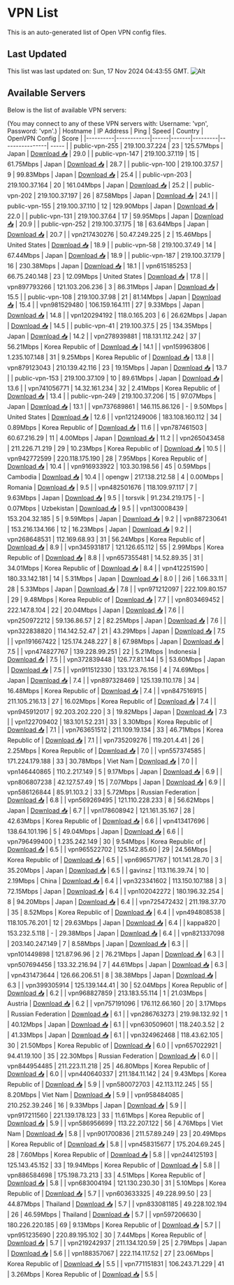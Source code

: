 # VPN List

This is an auto-generated list of Open VPN config files.

## Last Updated

This list was last updated on: Sun, 17 Nov 2024 04:43:55 GMT.
![Alt](https://repobeats.axiom.co/api/embed/186b98318ef1479477931607c1ad7d823f12451f.svg "Repobeats analytics image")

## Available Servers

Below is the list of available VPN servers:

(You may connect to any of these VPN servers with: Username: 'vpn', Password: 'vpn'.)
| Hostname | IP Address | Ping | Speed | Country | OpenVPN Config | Score |
|----------|------------|------|-------|---------|----------------| ----- |
| public-vpn-255 | 219.100.37.224 | 23 | 125.57Mbps | Japan | [Download 📥](./configs/server_0_JP.ovpn) | 29.0 |
| public-vpn-147 | 219.100.37.119 | 15 | 61.75Mbps | Japan | [Download 📥](./configs/server_1_JP.ovpn) | 28.7 |
| public-vpn-100 | 219.100.37.57 | 9 | 99.83Mbps | Japan | [Download 📥](./configs/server_2_JP.ovpn) | 25.4 |
| public-vpn-203 | 219.100.37.164 | 20 | 161.04Mbps | Japan | [Download 📥](./configs/server_3_JP.ovpn) | 25.2 |
| public-vpn-202 | 219.100.37.197 | 26 | 87.58Mbps | Japan | [Download 📥](./configs/server_4_JP.ovpn) | 24.1 |
| public-vpn-155 | 219.100.37.110 | 12 | 129.90Mbps | Japan | [Download 📥](./configs/server_5_JP.ovpn) | 22.0 |
| public-vpn-131 | 219.100.37.64 | 17 | 59.95Mbps | Japan | [Download 📥](./configs/server_6_JP.ovpn) | 20.9 |
| public-vpn-252 | 219.100.37.175 | 18 | 63.64Mbps | Japan | [Download 📥](./configs/server_7_JP.ovpn) | 20.7 |
| vpn217430276 | 50.47.249.225 | 2 | 15.46Mbps | United States | [Download 📥](./configs/server_8_US.ovpn) | 18.9 |
| public-vpn-58 | 219.100.37.49 | 14 | 67.44Mbps | Japan | [Download 📥](./configs/server_9_JP.ovpn) | 18.9 |
| public-vpn-187 | 219.100.37.179 | 16 | 230.38Mbps | Japan | [Download 📥](./configs/server_10_JP.ovpn) | 18.1 |
| vpn615185253 | 66.75.240.148 | 23 | 12.09Mbps | United States | [Download 📥](./configs/server_11_US.ovpn) | 17.8 |
| vpn897793266 | 121.103.206.236 | 3 | 86.31Mbps | Japan | [Download 📥](./configs/server_12_JP.ovpn) | 15.5 |
| public-vpn-108 | 219.100.37.98 | 21 | 81.14Mbps | Japan | [Download 📥](./configs/server_13_JP.ovpn) | 15.4 |
| vpn981529480 | 106.159.164.111 | 27 | 9.33Mbps | Japan | [Download 📥](./configs/server_14_JP.ovpn) | 14.8 |
| vpn120294192 | 118.0.165.203 | 6 | 26.62Mbps | Japan | [Download 📥](./configs/server_15_JP.ovpn) | 14.5 |
| public-vpn-41 | 219.100.37.5 | 25 | 134.35Mbps | Japan | [Download 📥](./configs/server_16_JP.ovpn) | 14.2 |
| vpn278939881 | 118.131.112.242 | 37 | 56.21Mbps | Korea Republic of | [Download 📥](./configs/server_17_KR.ovpn) | 14.1 |
| vpn159963806 | 1.235.107.148 | 31 | 9.25Mbps | Korea Republic of | [Download 📥](./configs/server_18_KR.ovpn) | 13.8 |
| vpn879123043 | 210.139.42.116 | 23 | 19.15Mbps | Japan | [Download 📥](./configs/server_19_JP.ovpn) | 13.7 |
| public-vpn-153 | 219.100.37.109 | 10 | 89.61Mbps | Japan | [Download 📥](./configs/server_20_JP.ovpn) | 13.6 |
| vpn741056771 | 14.32.161.234 | 32 | 2.41Mbps | Korea Republic of | [Download 📥](./configs/server_21_KR.ovpn) | 13.4 |
| public-vpn-249 | 219.100.37.206 | 15 | 97.07Mbps | Japan | [Download 📥](./configs/server_22_JP.ovpn) | 13.1 |
| vpn737689861 | 146.115.86.126 | - | 9.50Mbps | United States | [Download 📥](./configs/server_23_US.ovpn) | 12.6 |
| vpn121249006 | 183.108.160.112 | 34 | 0.89Mbps | Korea Republic of | [Download 📥](./configs/server_24_KR.ovpn) | 11.6 |
| vpn787461503 | 60.67.216.29 | 11 | 4.00Mbps | Japan | [Download 📥](./configs/server_25_JP.ovpn) | 11.2 |
| vpn265043458 | 211.226.71.219 | 29 | 10.23Mbps | Korea Republic of | [Download 📥](./configs/server_26_KR.ovpn) | 10.5 |
| vpn942772599 | 220.118.175.190 | 28 | 7.95Mbps | Korea Republic of | [Download 📥](./configs/server_27_KR.ovpn) | 10.4 |
| vpn916933922 | 103.30.198.56 | 45 | 0.59Mbps | Cambodia | [Download 📥](./configs/server_28_KH.ovpn) | 10.4 |
| opengw | 217.138.212.58 | 4 | 0.00Mbps | Romania | [Download 📥](./configs/server_29_RO.ovpn) | 9.5 |
| vpn482501676 | 118.109.97.117 | 7 | 9.63Mbps | Japan | [Download 📥](./configs/server_30_JP.ovpn) | 9.5 |
| torsvik | 91.234.219.175 | - | 0.07Mbps | Uzbekistan | [Download 📥](./configs/server_31_UZ.ovpn) | 9.5 |
| vpn130008439 | 153.204.32.185 | 5 | 9.59Mbps | Japan | [Download 📥](./configs/server_32_JP.ovpn) | 9.2 |
| vpn887230641 | 153.216.134.166 | 12 | 16.23Mbps | Japan | [Download 📥](./configs/server_33_JP.ovpn) | 9.2 |
| vpn268648531 | 112.169.68.93 | 31 | 56.24Mbps | Korea Republic of | [Download 📥](./configs/server_34_KR.ovpn) | 8.9 |
| vpn345931817 | 121.126.65.112 | 55 | 2.99Mbps | Korea Republic of | [Download 📥](./configs/server_35_KR.ovpn) | 8.8 |
| vpn657355481 | 14.52.89.35 | 31 | 34.01Mbps | Korea Republic of | [Download 📥](./configs/server_36_KR.ovpn) | 8.4 |
| vpn412251590 | 180.33.142.181 | 14 | 5.31Mbps | Japan | [Download 📥](./configs/server_37_JP.ovpn) | 8.0 |
| 2i6 | 1.66.33.11 | 28 | 5.33Mbps | Japan | [Download 📥](./configs/server_38_JP.ovpn) | 7.8 |
| vpn971212097 | 222.109.80.157 | 29 | 9.48Mbps | Korea Republic of | [Download 📥](./configs/server_39_KR.ovpn) | 7.7 |
| vpn803469452 | 222.147.8.104 | 22 | 20.04Mbps | Japan | [Download 📥](./configs/server_40_JP.ovpn) | 7.6 |
| vpn250972212 | 59.136.86.57 | 2 | 82.25Mbps | Japan | [Download 📥](./configs/server_41_JP.ovpn) | 7.6 |
| vpn322838820 | 114.142.52.47 | 21 | 43.29Mbps | Japan | [Download 📥](./configs/server_42_JP.ovpn) | 7.5 |
| vpn191667422 | 125.174.248.227 | 8 | 67.98Mbps | Japan | [Download 📥](./configs/server_43_JP.ovpn) | 7.5 |
| vpn474827767 | 139.228.99.251 | 22 | 5.21Mbps | Indonesia | [Download 📥](./configs/server_44_ID.ovpn) | 7.5 |
| vpn372839448 | 126.77.81.144 | 5 | 53.60Mbps | Japan | [Download 📥](./configs/server_45_JP.ovpn) | 7.5 |
| vpn911512330 | 133.123.76.156 | 4 | 74.69Mbps | Japan | [Download 📥](./configs/server_46_JP.ovpn) | 7.4 |
| vpn897328469 | 125.139.110.178 | 34 | 16.48Mbps | Korea Republic of | [Download 📥](./configs/server_47_KR.ovpn) | 7.4 |
| vpn847516915 | 211.105.216.13 | 27 | 16.02Mbps | Korea Republic of | [Download 📥](./configs/server_48_KR.ovpn) | 7.4 |
| vpn945912017 | 92.203.202.220 | 3 | 19.82Mbps | Japan | [Download 📥](./configs/server_49_JP.ovpn) | 7.3 |
| vpn122709402 | 183.101.52.231 | 33 | 3.30Mbps | Korea Republic of | [Download 📥](./configs/server_50_KR.ovpn) | 7.1 |
| vpn763651512 | 211.109.19.134 | 33 | 46.71Mbps | Korea Republic of | [Download 📥](./configs/server_51_KR.ovpn) | 7.1 |
| vpn735209276 | 119.201.4.41 | 26 | 2.25Mbps | Korea Republic of | [Download 📥](./configs/server_52_KR.ovpn) | 7.0 |
| vpn557374585 | 171.224.179.188 | 33 | 30.78Mbps | Viet Nam | [Download 📥](./configs/server_53_VN.ovpn) | 7.0 |
| vpn146440865 | 110.2.217.149 | 5 | 9.17Mbps | Japan | [Download 📥](./configs/server_54_JP.ovpn) | 6.9 |
| vpn806807238 | 42.127.57.49 | 15 | 7.07Mbps | Japan | [Download 📥](./configs/server_55_JP.ovpn) | 6.9 |
| vpn586126844 | 85.91.103.2 | 33 | 5.72Mbps | Russian Federation | [Download 📥](./configs/server_56_RU.ovpn) | 6.8 |
| vpn569269495 | 121.110.228.233 | 8 | 56.62Mbps | Japan | [Download 📥](./configs/server_57_JP.ovpn) | 6.7 |
| vpn178608942 | 121.161.35.167 | 28 | 42.63Mbps | Korea Republic of | [Download 📥](./configs/server_58_KR.ovpn) | 6.6 |
| vpn413417696 | 138.64.101.196 | 5 | 49.04Mbps | Japan | [Download 📥](./configs/server_59_JP.ovpn) | 6.6 |
| vpn796499400 | 1.235.242.149 | 30 | 9.54Mbps | Korea Republic of | [Download 📥](./configs/server_60_KR.ovpn) | 6.5 |
| vpn965522702 | 125.142.85.60 | 29 | 24.56Mbps | Korea Republic of | [Download 📥](./configs/server_61_KR.ovpn) | 6.5 |
| vpn696571767 | 101.141.28.70 | 3 | 35.20Mbps | Japan | [Download 📥](./configs/server_62_JP.ovpn) | 6.5 |
| gavinsz | 113.116.39.74 | 10 | 2.19Mbps | China | [Download 📥](./configs/server_63_CN.ovpn) | 6.4 |
| vpn323341602 | 113.150.107.188 | 3 | 72.15Mbps | Japan | [Download 📥](./configs/server_64_JP.ovpn) | 6.4 |
| vpn102042272 | 180.196.32.254 | 8 | 94.20Mbps | Japan | [Download 📥](./configs/server_65_JP.ovpn) | 6.4 |
| vpn725472432 | 211.198.37.70 | 35 | 8.52Mbps | Korea Republic of | [Download 📥](./configs/server_66_KR.ovpn) | 6.4 |
| vpn494808538 | 118.105.76.201 | 12 | 29.63Mbps | Japan | [Download 📥](./configs/server_67_JP.ovpn) | 6.4 |
| kappa820 | 153.232.5.118 | - | 29.38Mbps | Japan | [Download 📥](./configs/server_68_JP.ovpn) | 6.4 |
| vpn821337098 | 203.140.247.149 | 7 | 8.58Mbps | Japan | [Download 📥](./configs/server_69_JP.ovpn) | 6.3 |
| vpn101449898 | 121.87.96.96 | 2 | 76.21Mbps | Japan | [Download 📥](./configs/server_70_JP.ovpn) | 6.3 |
| vpn507694456 | 133.32.216.94 | 7 | 44.61Mbps | Japan | [Download 📥](./configs/server_71_JP.ovpn) | 6.3 |
| vpn431473644 | 126.66.206.51 | 8 | 38.38Mbps | Japan | [Download 📥](./configs/server_72_JP.ovpn) | 6.3 |
| vpn399305914 | 125.139.144.41 | 30 | 52.04Mbps | Korea Republic of | [Download 📥](./configs/server_73_KR.ovpn) | 6.2 |
| vpn968827859 | 213.183.55.114 | 1 | 21.03Mbps | Austria | [Download 📥](./configs/server_74_AT.ovpn) | 6.2 |
| vpn757191096 | 176.112.66.160 | 20 | 3.17Mbps | Russian Federation | [Download 📥](./configs/server_75_RU.ovpn) | 6.1 |
| vpn286763273 | 219.98.132.92 | 1 | 40.12Mbps | Japan | [Download 📥](./configs/server_76_JP.ovpn) | 6.1 |
| vpn630509601 | 118.240.3.52 | 2 | 41.33Mbps | Japan | [Download 📥](./configs/server_77_JP.ovpn) | 6.1 |
| vpn324962468 | 118.43.62.105 | 30 | 21.50Mbps | Korea Republic of | [Download 📥](./configs/server_78_KR.ovpn) | 6.0 |
| vpn657022921 | 94.41.19.100 | 35 | 22.30Mbps | Russian Federation | [Download 📥](./configs/server_79_RU.ovpn) | 6.0 |
| vpn844954485 | 211.223.11.218 | 25 | 46.80Mbps | Korea Republic of | [Download 📥](./configs/server_80_KR.ovpn) | 6.0 |
| vpn440640337 | 211.184.11.142 | 24 | 9.43Mbps | Korea Republic of | [Download 📥](./configs/server_81_KR.ovpn) | 5.9 |
| vpn580072703 | 42.113.112.245 | 55 | 8.20Mbps | Viet Nam | [Download 📥](./configs/server_82_VN.ovpn) | 5.9 |
| vpn958484085 | 210.252.39.246 | 16 | 9.33Mbps | Japan | [Download 📥](./configs/server_83_JP.ovpn) | 5.9 |
| vpn917211560 | 221.139.178.123 | 33 | 11.61Mbps | Korea Republic of | [Download 📥](./configs/server_84_KR.ovpn) | 5.9 |
| vpn586956699 | 113.22.207.122 | 56 | 4.76Mbps | Viet Nam | [Download 📥](./configs/server_85_VN.ovpn) | 5.8 |
| vpn901700836 | 211.57.89.249 | 23 | 20.49Mbps | Korea Republic of | [Download 📥](./configs/server_86_KR.ovpn) | 5.8 |
| vpn458315677 | 175.204.69.245 | 28 | 7.60Mbps | Korea Republic of | [Download 📥](./configs/server_87_KR.ovpn) | 5.8 |
| vpn244125193 | 125.143.45.152 | 33 | 19.94Mbps | Korea Republic of | [Download 📥](./configs/server_88_KR.ovpn) | 5.8 |
| vpn886584698 | 175.198.73.213 | 33 | 4.51Mbps | Korea Republic of | [Download 📥](./configs/server_89_KR.ovpn) | 5.8 |
| vpn683004194 | 121.130.230.30 | 31 | 5.10Mbps | Korea Republic of | [Download 📥](./configs/server_90_KR.ovpn) | 5.7 |
| vpn603633325 | 49.228.99.50 | 23 | 44.87Mbps | Thailand | [Download 📥](./configs/server_91_TH.ovpn) | 5.7 |
| vpn833081185 | 49.228.102.194 | 26 | 46.59Mbps | Thailand | [Download 📥](./configs/server_92_TH.ovpn) | 5.7 |
| vpn597206630 | 180.226.220.185 | 69 | 9.13Mbps | Korea Republic of | [Download 📥](./configs/server_93_KR.ovpn) | 5.7 |
| vpn951235690 | 220.89.195.102 | 30 | 7.44Mbps | Korea Republic of | [Download 📥](./configs/server_94_KR.ovpn) | 5.7 |
| vpn219242937 | 211.134.120.59 | 25 | 2.79Mbps | Japan | [Download 📥](./configs/server_95_JP.ovpn) | 5.6 |
| vpn188357067 | 222.114.117.52 | 27 | 23.06Mbps | Korea Republic of | [Download 📥](./configs/server_96_KR.ovpn) | 5.5 |
| vpn771151831 | 106.243.71.229 | 41 | 3.26Mbps | Korea Republic of | [Download 📥](./configs/server_97_KR.ovpn) | 5.5 |
